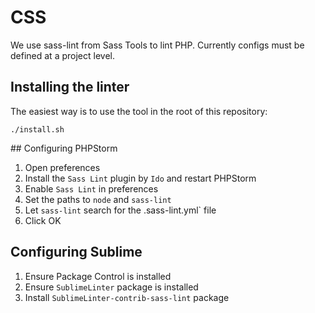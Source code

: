 # CSS

We use sass-lint from Sass Tools to lint PHP. Currently configs must be defined at a project level.


## Installing the linter

The easiest way is to use the tool in the root of this repository:

```
./install.sh
```


## Configuring PHPStorm

1. Open preferences
2. Install the `Sass Lint` plugin by `Ido` and restart PHPStorm
3. Enable `Sass Lint` in preferences
4. Set the paths to `node` and `sass-lint`
5. Let `sass-lint` search for the .sass-lint.yml` file
6. Click OK

## Configuring Sublime

1. Ensure Package Control is installed
2. Ensure `SublimeLinter` package is installed
3. Install `SublimeLinter-contrib-sass-lint` package
